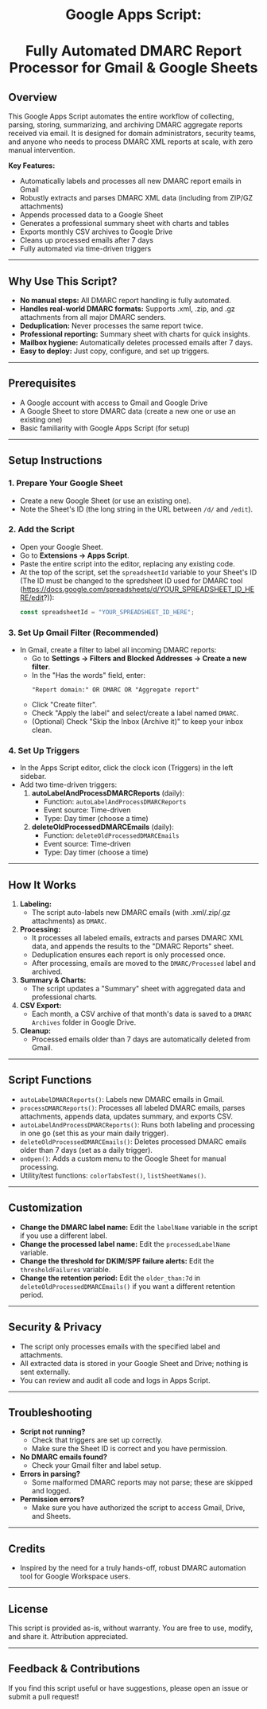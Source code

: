 <h1 align="center">Google Apps Script:</h1>
<h1 align="center">Fully Automated DMARC Report Processor for Gmail & Google Sheets</h1>

## Overview

This Google Apps Script automates the entire workflow of collecting, parsing, storing, summarizing, and archiving DMARC aggregate reports received via email. It is designed for domain administrators, security teams, and anyone who needs to process DMARC XML reports at scale, with zero manual intervention.

**Key Features:**
- Automatically labels and processes all new DMARC report emails in Gmail
- Robustly extracts and parses DMARC XML data (including from ZIP/GZ attachments)
- Appends processed data to a Google Sheet
- Generates a professional summary sheet with charts and tables
- Exports monthly CSV archives to Google Drive
- Cleans up processed emails after 7 days
- Fully automated via time-driven triggers

---

## Why Use This Script?

- **No manual steps:** All DMARC report handling is fully automated.
- **Handles real-world DMARC formats:** Supports .xml, .zip, and .gz attachments from all major DMARC senders.
- **Deduplication:** Never processes the same report twice.
- **Professional reporting:** Summary sheet with charts for quick insights.
- **Mailbox hygiene:** Automatically deletes processed emails after 7 days.
- **Easy to deploy:** Just copy, configure, and set up triggers.

---

## Prerequisites

- A Google account with access to Gmail and Google Drive
- A Google Sheet to store DMARC data (create a new one or use an existing one)
- Basic familiarity with Google Apps Script (for setup)

---

## Setup Instructions

### 1. Prepare Your Google Sheet
- Create a new Google Sheet (or use an existing one).
- Note the Sheet's ID (the long string in the URL between `/d/` and `/edit`).

### 2. Add the Script
- Open your Google Sheet.
- Go to **Extensions → Apps Script**.
- Paste the entire script into the editor, replacing any existing code.
- At the top of the script, set the `spreadsheetId` variable to your Sheet's ID (The ID must be changed to the spredsheet ID used for DMARC tool (https://docs.google.com/spreadsheets/d/YOUR_SPREADSHEET_ID_HERE/edit?)):
  ```js
  const spreadsheetId = "YOUR_SPREADSHEET_ID_HERE";
  ```

### 3. Set Up Gmail Filter (Recommended)
- In Gmail, create a filter to label all incoming DMARC reports:
  - Go to **Settings → Filters and Blocked Addresses → Create a new filter**.
  - In the "Has the words" field, enter:
    ```
    "Report domain:" OR DMARC OR "Aggregate report"
    ```
  - Click "Create filter".
  - Check "Apply the label" and select/create a label named `DMARC`.
  - (Optional) Check "Skip the Inbox (Archive it)" to keep your inbox clean.

### 4. Set Up Triggers
- In the Apps Script editor, click the clock icon (Triggers) in the left sidebar.
- Add two time-driven triggers:
  1. **autoLabelAndProcessDMARCReports** (daily):
     - Function: `autoLabelAndProcessDMARCReports`
     - Event source: Time-driven
     - Type: Day timer (choose a time)
  2. **deleteOldProcessedDMARCEmails** (daily):
     - Function: `deleteOldProcessedDMARCEmails`
     - Event source: Time-driven
     - Type: Day timer (choose a time)

---

## How It Works

1. **Labeling:**
   - The script auto-labels new DMARC emails (with .xml/.zip/.gz attachments) as `DMARC`.
2. **Processing:**
   - It processes all labeled emails, extracts and parses DMARC XML data, and appends the results to the "DMARC Reports" sheet.
   - Deduplication ensures each report is only processed once.
   - After processing, emails are moved to the `DMARC/Processed` label and archived.
3. **Summary & Charts:**
   - The script updates a "Summary" sheet with aggregated data and professional charts.
4. **CSV Export:**
   - Each month, a CSV archive of that month's data is saved to a `DMARC Archives` folder in Google Drive.
5. **Cleanup:**
   - Processed emails older than 7 days are automatically deleted from Gmail.

---

## Script Functions

- `autoLabelDMARCReports()`: Labels new DMARC emails in Gmail.
- `processDMARCReports()`: Processes all labeled DMARC emails, parses attachments, appends data, updates summary, and exports CSV.
- `autoLabelAndProcessDMARCReports()`: Runs both labeling and processing in one go (set this as your main daily trigger).
- `deleteOldProcessedDMARCEmails()`: Deletes processed DMARC emails older than 7 days (set as a daily trigger).
- `onOpen()`: Adds a custom menu to the Google Sheet for manual processing.
- Utility/test functions: `colorTabsTest()`, `listSheetNames()`.

---

## Customization

- **Change the DMARC label name:** Edit the `labelName` variable in the script if you use a different label.
- **Change the processed label name:** Edit the `processedLabelName` variable.
- **Change the threshold for DKIM/SPF failure alerts:** Edit the `thresholdFailures` variable.
- **Change the retention period:** Edit the `older_than:7d` in `deleteOldProcessedDMARCEmails()` if you want a different retention period.

---

## Security & Privacy

- The script only processes emails with the specified label and attachments.
- All extracted data is stored in your Google Sheet and Drive; nothing is sent externally.
- You can review and audit all code and logs in Apps Script.

---

## Troubleshooting

- **Script not running?**
  - Check that triggers are set up correctly.
  - Make sure the Sheet ID is correct and you have permission.
- **No DMARC emails found?**
  - Check your Gmail filter and label setup.
- **Errors in parsing?**
  - Some malformed DMARC reports may not parse; these are skipped and logged.
- **Permission errors?**
  - Make sure you have authorized the script to access Gmail, Drive, and Sheets.

---

## Credits

- Inspired by the need for a truly hands-off, robust DMARC automation tool for Google Workspace users.

---

## License

This script is provided as-is, without warranty. You are free to use, modify, and share it. Attribution appreciated.

---

## Feedback & Contributions

If you find this script useful or have suggestions, please open an issue or submit a pull request!
